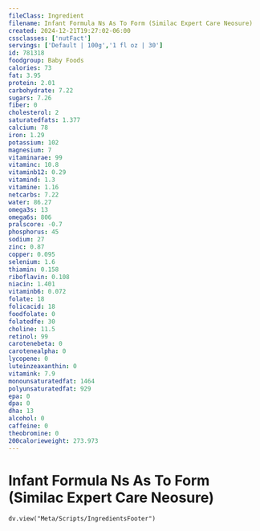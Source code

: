 ```yaml
---
fileClass: Ingredient
filename: Infant Formula Ns As To Form (Similac Expert Care Neosure)
created: 2024-12-21T19:27:02-06:00
cssclasses: ['nutFact']
servings: ['Default | 100g','1 fl oz | 30']
id: 781318
foodgroup: Baby Foods
calories: 73
fat: 3.95
protein: 2.01
carbohydrate: 7.22
sugars: 7.26
fiber: 0
cholesterol: 2
saturatedfats: 1.377
calcium: 78
iron: 1.29
potassium: 102
magnesium: 7
vitaminarae: 99
vitaminc: 10.8
vitaminb12: 0.29
vitamind: 1.3
vitamine: 1.16
netcarbs: 7.22
water: 86.27
omega3s: 13
omega6s: 806
pralscore: -0.7
phosphorus: 45
sodium: 27
zinc: 0.87
copper: 0.095
selenium: 1.6
thiamin: 0.158
riboflavin: 0.108
niacin: 1.401
vitaminb6: 0.072
folate: 18
folicacid: 18
foodfolate: 0
folatedfe: 30
choline: 11.5
retinol: 99
carotenebeta: 0
carotenealpha: 0
lycopene: 0
luteinzeaxanthin: 0
vitamink: 7.9
monounsaturatedfat: 1464
polyunsaturatedfat: 929
epa: 0
dpa: 0
dha: 13
alcohol: 0
caffeine: 0
theobromine: 0
200calorieweight: 273.973
---
```


# Infant Formula Ns As To Form (Similac Expert Care Neosure)

```dataviewjs
dv.view("Meta/Scripts/IngredientsFooter")
```